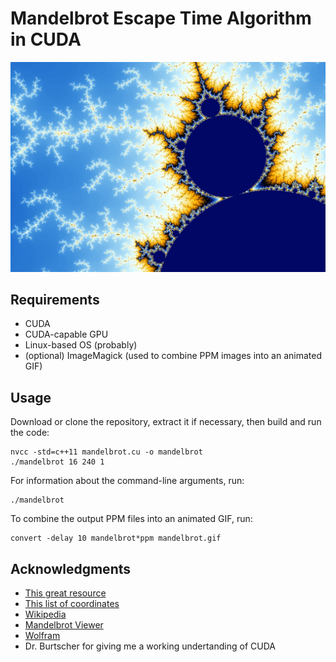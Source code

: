 # Mandelbrot Escape Time Algorithm in CUDA

![Example Mandelbrot visualization](https://github.com/djl70/mandelbrot-cuda/blob/fd655b0c1989a90f944048dc4c1be74e217a3cad/mandelbrot068.png)

## Requirements
- CUDA
- CUDA-capable GPU
- Linux-based OS (probably)
- (optional) ImageMagick (used to combine PPM images into an animated GIF)

## Usage
Download or clone the repository, extract it if necessary, then build and run the code:
```
nvcc -std=c++11 mandelbrot.cu -o mandelbrot
./mandelbrot 16 240 1
```
For information about the command-line arguments, run:
```
./mandelbrot
```
To combine the output PPM files into an animated GIF, run:
```
convert -delay 10 mandelbrot*ppm mandelbrot.gif
```

## Acknowledgments
- [This great resource](http://warp.povusers.org/Mandelbrot/)
- [This list of coordinates](http://www.cuug.ab.ca/dewara/mandelbrot/Mandelbrowser.html)
- [Wikipedia](https://en.wikipedia.org/wiki/Mandelbrot_set)
- [Mandelbrot Viewer](http://math.hws.edu/eck/js/mandelbrot/MB.html)
- [Wolfram](http://mathworld.wolfram.com/MandelbrotSet.html)
- Dr. Burtscher for giving me a working undertanding of CUDA
